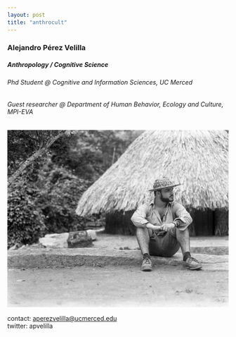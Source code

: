 ```yaml
---
layout: post
title: "anthrocult"  
---
```


### Alejandro Pérez Velilla
##### Anthropology / Cognitive Science
###### Phd Student @ Cognitive and Information Sciences, UC Merced
###### Guest researcher @ Department of Human Behavior, Ecology and Culture, MPI-EVA

![photo](/img/website_photo_50.png)

contact: aperezvelilla@ucmerced.edu  
twitter: apvelilla

